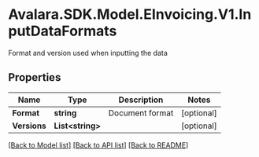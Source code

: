 # Avalara.SDK.Model.EInvoicing.V1.InputDataFormats
Format and version used when inputting the data

## Properties

Name | Type | Description | Notes
------------ | ------------- | ------------- | -------------
**Format** | **string** | Document format | [optional] 
**Versions** | **List&lt;string&gt;** |  | [optional] 

[[Back to Model list]](../../../README.md#documentation-for-models) [[Back to API list]](../../../README.md#documentation-for-api-endpoints) [[Back to README]](../../../README.md)

